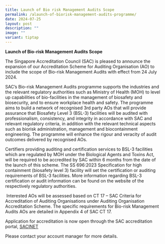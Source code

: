 ```yaml
---
title: Launch of Bio risk Management Audits Scope
permalink: /alaunch-of-biorisk-management-audits-programme/
date: 2024-07-25
layout: post
description: ""
image: ""
variant: tiptap
---
```

<p><strong>Launch of Bio-risk Management Audits Scope</strong>
</p>
<p></p>
<p>The Singapore Accreditation Council (SAC) is pleased to announce the expansion
of our Accreditation Scheme for Auditing Organisation (AO) to include the
scope of Bio-risk Management Audits with effect from 24 July 2024. &nbsp;</p>
<p>SAC’s Bio-risk Management Audits programme supports the industries and
the relevant regulatory authorities such as Ministry of Health (MOH) to
level up capabilities of bio-facilities in the management of biosafety
and biosecurity, and to ensure workplace health and safety. The programme
aims to build a network of recognised 3rd party AOs that will provide assurance
that Biosafety Level 3 (BSL-3) facilities will be audited with professionalism,
consistency, and integrity in accordance with SAC and relevant regulatory
criteria, in addition with the relevant technical aspects such as biorisk
administration, management and biocontainment engineering. The programme
will enhance the rigour and veracity of audit outcomes delivered by recognised
AOs.</p>
<p>Certifiers providing auditing and certification services to BSL-3 facilities
which are regulated by MOH under the Biological Agents and Toxins Act,
will be required to be accredited by SAC within 6 months from the date
of the launch of this scheme. The SS 696:2023 Specification for high containment
(biosafety level 3) facility will set the certification or auditing requirements
of BSL-3 facilities. More information regarding BSL-3 certification or
audit information can be found on the website of the respectively regulatory
authorities.&nbsp;</p>
<p>&nbsp;Interested AOs will be assessed based on CT 17 – SAC Criteria for
Accreditation of Auditing Organisations under Auditing Organisation Accreditation
Scheme. The specific requirements for Bio-risk Management Audits AOs are
detailed in Appendix 4 of SAC CT 17.</p>
<p>Application for accreditation is now open through the SAC accreditation
portal, <a href="https://sacinet2.enterprisesg.gov.sg/landing" rel="noopener noreferrer nofollow" target="_blank">SACINET</a>
</p>
<p>Please contact your account manager for more details.</p>
<p>&nbsp;</p>